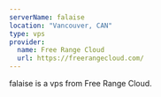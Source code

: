 ```yaml
---
serverName: falaise
location: "Vancouver, CAN"
type: vps
provider:
  name: Free Range Cloud
  url: https://freerangecloud.com/
---
```


falaise is a vps from Free Range Cloud.
